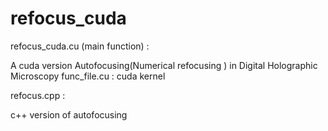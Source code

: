 # refocus_cuda

refocus_cuda.cu (main function) : 

A cuda version Autofocusing(Numerical refocusing ) in Digital Holographic Microscopy
func_file.cu : cuda kernel 

refocus.cpp :

c++ version of autofocusing 
